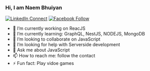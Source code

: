 ### Hi, I am Naem Bhuiyan

[![LinkedIn Connect](https://img.shields.io/badge/%20-Connect-black?color=14171A&labelColor=212121&logo=linkedin&logoColor=ffffff)](https://www.linkedin.com/in/naembhuiyan/)
[![Facebook Follow](https://img.shields.io/badge/%20-Follow-black?color=14171A&labelColor=1976d2&logo=facebook&logoColor=ffffff)](https://www.facebook.com/naem.ullah.3)


- 🔭 I’m currently working on ReacJS
- 🌱 I’m currently learning: GraphQL, NestJS, NODEJS, MongoDB
- 👯 I’m looking to collaborate on JavaScript
- 🤔 I’m looking for help with Serverside development
- 💬 Ask me about JavaScript
- 📫 How to reach me: follow the contact
- ⚡ Fun fact: Play vidoe games
